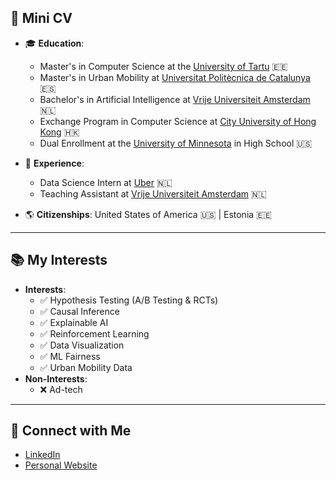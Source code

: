 ## 🌟 Mini CV
- 🎓 **Education**:  
  - Master's in Computer Science at the [University of Tartu](https://cs.ut.ee/en/content/computer-science-msc) 🇪🇪  
  - Master's in Urban Mobility at [Universitat Politècnica de Catalunya](https://camins.upc.edu/en/Studies/master/urban_mobility) 🇪🇸
  - Bachelor's in Artificial Intelligence at [Vrije Universiteit Amsterdam](https://vu.nl/en/education/bachelor/artificial-intelligence) 🇳🇱  
  - Exchange Program in Computer Science at [City University of Hong Kong](https://www.cityu.edu.hk/) 🇭🇰
  - Dual Enrollment at the [University of Minnesota](https://ccaps.umn.edu/post-secondary-enrollment-options-pseo) in High School 🇺🇸

- 💼 **Experience**:  
  - Data Science Intern at [Uber](https://www.uber.com/) 🇳🇱 
  - Teaching Assistant at [Vrije Universiteit Amsterdam](https://vu.nl/nl) 🇳🇱  
- 🌎 **Citizenships**: United States of America 🇺🇸 | Estonia 🇪🇪  

---

## 📚 My Interests   
- **Interests**:  
  - ✅ Hypothesis Testing (A/B Testing & RCTs)
  - ✅ Causal Inference
  - ✅ Explainable AI
  - ✅ Reinforcement Learning
  - ✅ Data Visualization
  - ✅ ML Fairness
  - ✅ Urban Mobility Data
- **Non-Interests**:  
  - ❌ Ad-tech  

---

## 🔗 Connect with Me  
- [LinkedIn](https://www.linkedin.com/in/elizabeth-dwenger/)  
- [Personal Website](https://elizabeth-dwenger.github.io/)  
